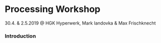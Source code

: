 # Processing Workshop 
30.4. & 2.5.2019 @ HGK Hyperwerk, Mark Iandovka & Max Frischknecht

### Introduction

